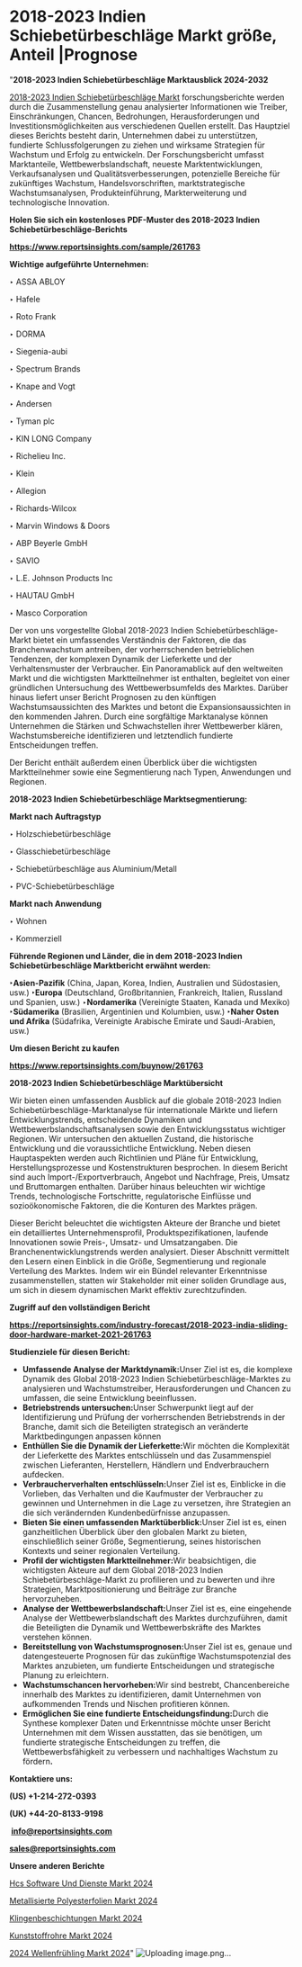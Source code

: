 # 2018-2023 Indien Schiebetürbeschläge Markt größe, Anteil |Prognose

"<strong><b>2018-2023 Indien Schiebetürbeschläge Marktausblick 2024-2032</b></strong>

<a href=https://www.reportsinsights.com/sample/261763>2018-2023 Indien Schiebetürbeschläge Markt</a> forschungsberichte werden durch die Zusammenstellung genau analysierter Informationen wie Treiber, Einschränkungen, Chancen, Bedrohungen, Herausforderungen und Investitionsmöglichkeiten aus verschiedenen Quellen erstellt. Das Hauptziel dieses Berichts besteht darin, Unternehmen dabei zu unterstützen, fundierte Schlussfolgerungen zu ziehen und wirksame Strategien für Wachstum und Erfolg zu entwickeln. Der Forschungsbericht umfasst Marktanteile, Wettbewerbslandschaft, neueste Marktentwicklungen, Verkaufsanalysen und Qualitätsverbesserungen, potenzielle Bereiche für zukünftiges Wachstum, Handelsvorschriften, marktstrategische Wachstumsanalysen, Produkteinführung, Markterweiterung und technologische Innovation.

<strong><b>Holen Sie sich ein kostenloses PDF-Muster des 2018-2023 Indien Schiebetürbeschläge-Berichts</b></strong>

<a href=https://www.reportsinsights.com/sample/261763><strong><u>https://www.reportsinsights.com/sample/261763</u></strong></a>

<strong>Wichtige aufgeführte Unternehmen:</strong>

‣ ASSA ABLOY

‣ Hafele

‣ Roto Frank

‣ DORMA

‣ Siegenia-aubi

‣ Spectrum Brands

‣ Knape and Vogt

‣ Andersen

‣ Tyman plc

‣ KIN LONG Company

‣ Richelieu Inc.

‣ Klein

‣ Allegion

‣ Richards-Wilcox

‣ Marvin Windows & Doors

‣ ABP Beyerle GmbH

‣ SAVIO

‣ L.E. Johnson Products Inc

‣ HAUTAU GmbH

‣ Masco Corporation

Der von uns vorgestellte Global 2018-2023 Indien Schiebetürbeschläge-Markt bietet ein umfassendes Verständnis der Faktoren, die das Branchenwachstum antreiben, der vorherrschenden betrieblichen Tendenzen, der komplexen Dynamik der Lieferkette und der Verhaltensmuster der Verbraucher. Ein Panoramablick auf den weltweiten Markt und die wichtigsten Marktteilnehmer ist enthalten, begleitet von einer gründlichen Untersuchung des Wettbewerbsumfelds des Marktes. Darüber hinaus liefert unser Bericht Prognosen zu den künftigen Wachstumsaussichten des Marktes und betont die Expansionsaussichten in den kommenden Jahren. Durch eine sorgfältige Marktanalyse können Unternehmen die Stärken und Schwachstellen ihrer Wettbewerber klären, Wachstumsbereiche identifizieren und letztendlich fundierte Entscheidungen treffen.

Der Bericht enthält außerdem einen Überblick über die wichtigsten Marktteilnehmer sowie eine Segmentierung nach Typen, Anwendungen und Regionen.

<strong>2018-2023 Indien Schiebetürbeschläge Marktsegmentierung:</strong>

<strong>Markt nach Auftragstyp</strong>

‣ Holzschiebetürbeschläge

‣ Glasschiebetürbeschläge

‣ Schiebetürbeschläge aus Aluminium/Metall

‣ PVC-Schiebetürbeschläge

<strong>Markt nach Anwendung</strong>

‣ Wohnen

‣ Kommerziell

<strong><b>Führende Regionen und Länder, die in dem 2018-2023 Indien Schiebetürbeschläge Marktbericht erwähnt werden:</b></strong>

<strong><b>‣Asien-Pazifik</b></strong> (China, Japan, Korea, Indien, Australien und Südostasien, usw.)
<strong><b>‣Europa</b></strong> (Deutschland, Großbritannien, Frankreich, Italien, Russland und Spanien, usw.)
‣<strong><b>Nordamerika</b></strong> (Vereinigte Staaten, Kanada und Mexiko)
<strong><b>‣Südamerika</b></strong> (Brasilien, Argentinien und Kolumbien, usw.)
<strong><b>‣Naher Osten und Afrika</b></strong> (Südafrika, Vereinigte Arabische Emirate und Saudi-Arabien, usw.)

<strong>Um diesen Bericht zu kaufen</strong>

<a href=https://www.reportsinsights.com/buynow/261763><strong><u>https://www.reportsinsights.com/buynow/261763</u></strong></a>

<strong>2018-2023 Indien Schiebetürbeschläge Marktübersicht</strong>

Wir bieten einen umfassenden Ausblick auf die globale 2018-2023 Indien Schiebetürbeschläge-Marktanalyse für internationale Märkte und liefern Entwicklungstrends, entscheidende Dynamiken und Wettbewerbslandschaftsanalysen sowie den Entwicklungsstatus wichtiger Regionen. Wir untersuchen den aktuellen Zustand, die historische Entwicklung und die voraussichtliche Entwicklung. Neben diesen Hauptaspekten werden auch Richtlinien und Pläne für Entwicklung, Herstellungsprozesse und Kostenstrukturen besprochen. In diesem Bericht sind auch Import-/Exportverbrauch, Angebot und Nachfrage, Preis, Umsatz und Bruttomargen enthalten. Darüber hinaus beleuchten wir wichtige Trends, technologische Fortschritte, regulatorische Einflüsse und sozioökonomische Faktoren, die die Konturen des Marktes prägen.

Dieser Bericht beleuchtet die wichtigsten Akteure der Branche und bietet ein detailliertes Unternehmensprofil, Produktspezifikationen, laufende Innovationen sowie Preis-, Umsatz- und Umsatzangaben. Die Branchenentwicklungstrends werden analysiert. Dieser Abschnitt vermittelt den Lesern einen Einblick in die Größe, Segmentierung und regionale Verteilung des Marktes. Indem wir ein Bündel relevanter Erkenntnisse zusammenstellen, statten wir Stakeholder mit einer soliden Grundlage aus, um sich in diesem dynamischen Markt effektiv zurechtzufinden.

<strong>Zugriff auf den vollständigen Bericht</strong>

<a href=https://reportsinsights.com/industry-forecast/2018-2023-india-sliding-door-hardware-market-2021-261763><strong>https://reportsinsights.com/industry-forecast/2018-2023-india-sliding-door-hardware-market-2021-261763</strong></a>

<strong>Studienziele für diesen Bericht:</strong>
<ul>
  <li><strong>Umfassende Analyse der Marktdynamik:</strong>Unser Ziel ist es, die komplexe Dynamik des Global 2018-2023 Indien Schiebetürbeschläge-Marktes zu analysieren und Wachstumstreiber, Herausforderungen und Chancen zu umfassen, die seine Entwicklung beeinflussen.</li>
  <li><strong>Betriebstrends untersuchen:</strong>Unser Schwerpunkt liegt auf der Identifizierung und Prüfung der vorherrschenden Betriebstrends in der Branche, damit sich die Beteiligten strategisch an veränderte Marktbedingungen anpassen können</li>
  <li><strong>Enthüllen Sie die Dynamik der Lieferkette:</strong>Wir möchten die Komplexität der Lieferkette des Marktes entschlüsseln und das Zusammenspiel zwischen Lieferanten, Herstellern, Händlern und Endverbrauchern aufdecken.</li>
  <li><strong>Verbraucherverhalten entschlüsseln:</strong>Unser Ziel ist es, Einblicke in die Vorlieben, das Verhalten und die Kaufmuster der Verbraucher zu gewinnen und Unternehmen in die Lage zu versetzen, ihre Strategien an die sich verändernden Kundenbedürfnisse anzupassen.</li>
  <li><strong>Bieten Sie einen umfassenden Marktüberblick:</strong>Unser Ziel ist es, einen ganzheitlichen Überblick über den globalen Markt zu bieten, einschließlich seiner Größe, Segmentierung, seines historischen Kontexts und seiner regionalen Verteilung.</li>
  <li><strong>Profil der wichtigsten Marktteilnehmer:</strong>Wir beabsichtigen, die wichtigsten Akteure auf dem Global 2018-2023 Indien Schiebetürbeschläge-Markt zu profilieren und zu bewerten und ihre Strategien, Marktpositionierung und Beiträge zur Branche hervorzuheben.</li>
  <li><strong>Analyse der Wettbewerbslandschaft:</strong>Unser Ziel ist es, eine eingehende Analyse der Wettbewerbslandschaft des Marktes durchzuführen, damit die Beteiligten die Dynamik und Wettbewerbskräfte des Marktes verstehen können.</li>
  <li><strong>Bereitstellung von Wachstumsprognosen:</strong>Unser Ziel ist es, genaue und datengesteuerte Prognosen für das zukünftige Wachstumspotenzial des Marktes anzubieten, um fundierte Entscheidungen und strategische Planung zu erleichtern.</li>
  <li><strong>Wachstumschancen hervorheben:</strong>Wir sind bestrebt, Chancenbereiche innerhalb des Marktes zu identifizieren, damit Unternehmen von aufkommenden Trends und Nischen profitieren können.</li>
  <li><strong>Ermöglichen Sie eine fundierte Entscheidungsfindung:</strong>Durch die Synthese komplexer Daten und Erkenntnisse möchte unser Bericht Unternehmen mit dem Wissen ausstatten, das sie benötigen, um fundierte strategische Entscheidungen zu treffen, die Wettbewerbsfähigkeit zu verbessern und nachhaltiges Wachstum zu fördern<strong>.</strong></li>
</ul>
<strong>Kontaktiere uns:</strong>

<strong>(US) +1-214-272-0393</strong>

<strong>(UK) +44-20-8133-9198</strong>

<strong> </strong><a href=info@reportsinsights.com><strong><u>info@reportsinsights.com</u></strong></a>

<a href=sales@reportsinsights.com><strong><u>sales@reportsinsights.com</u></strong></a>

<strong>Unsere anderen Berichte</strong>

<a href=https://de.linkedin.com/pulse/hcs-software-und-dienste-markt-2024-2031-innovative-e7ucf/>Hcs Software Und Dienste Markt 2024</a>

<a href=https://de.linkedin.com/pulse/metallisierte-polyesterfolien-markt-geschäftslage-yp6vf/>Metallisierte Polyesterfolien Markt 2024</a>

<a href=https://de.linkedin.com/pulse/klingenbeschichtungen-markt-wachstum-geschäftsumsatz-mvz7f/>Klingenbeschichtungen Markt 2024</a>

<a href=https://de.linkedin.com/pulse/kunststoffrohre-markt-2024-regionale-statistiken-djodf/>Kunststoffrohre Markt 2024</a>

<a href=https://de.linkedin.com/pulse/2024-wellenfrühling-markt-wettbewerbsvorteil-geschäftslandschaft-qugtf/>2024 Wellenfrühling Markt 2024</a>"
![Uploading image.png…]()
